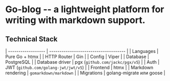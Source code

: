 # Go-blog -- a lightweight platform for writing with markdown support. 

## Technical Stack 
| ------------------ | ------------------------------------- |
| Languages          | Pure Go + htmx                        |
| HTTP Router        | Gin                                   |
| Config             | Viper                                 |
| Database           | PostgreSQL                            |
| Database driver    | pgx (`github.com/jackc/pgx/v5`)       |
| Auth               | JWT (`github.com/golang-jwt/jwt/v5`)  |
| Frontend           | htmx                                  |
| Markdown rendering | `gomarkdown/markdown`                 |
| Migrations         | golang-migrate или goose              |
